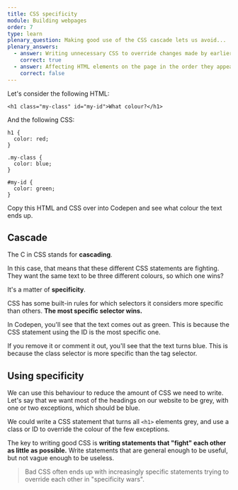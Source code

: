 ```yaml
---
title: CSS specificity
module: Building webpages
order: 7
type: learn
plenary_question: Making good use of the CSS cascade lets us avoid...
plenary_answers:
  - answer: Writing unnecessary CSS to override changes made by earlier CSS statements
    correct: true
  - answer: Affecting HTML elements on the page in the order they appear
    correct: false
---
```



Let's consider the following HTML:

```
<h1 class="my-class" id="my-id">What colour?</h1>
```

And the following CSS:

```
h1 {
  color: red;
}

.my-class {
  color: blue;
}

#my-id {
  color: green;
}
```

<div class="todo">Copy this HTML and CSS over into Codepen and see what colour the text ends up.</div>

## Cascade
The C in CSS stands for **cascading**.

In this case, that means that these different CSS statements are fighting. They want the same text to be three different colours, so which one wins?

It's a matter of **specificity**.

CSS has some built-in rules for which selectors it considers more specific than others. **The most specific selector wins.**

In Codepen, you'll see that the text comes out as green. This is because the CSS statement using the ID is the most specific one.

If you remove it or comment it out, you'll see that the text turns blue. This is because the class selector is more specific than the tag selector.

## Using specificity

We can use this behaviour to reduce the amount of CSS we need to write. Let's say that we want most of the headings on our website to be grey, with one or two exceptions, which should be blue.

We could write a CSS statement that turns all `<h1>` elements grey, and use a class or ID to override the colour of the few exceptions.

The key to writing good CSS is **writing statements that "fight" each other as little as possible.** Write statements that are general enough to be useful, but not vague enough to be useless.

> Bad CSS often ends up with increasingly specific statements trying to override each other in "specificity wars".
